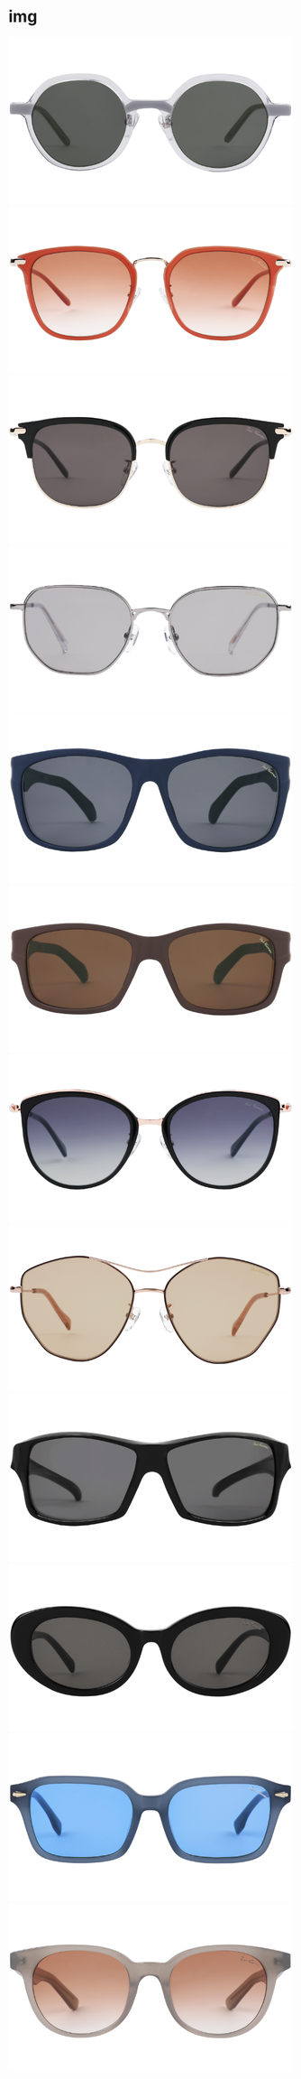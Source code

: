 # img
<img src="https://github.com/ohseung-web/img/blob/main/origin_0.png">
<img src="https://github.com/ohseung-web/img/blob/main/origin_1.png">
<img src="https://github.com/ohseung-web/img/blob/main/origin_2.png">
<img src="https://github.com/ohseung-web/img/blob/main/origin_3.png">
<img src="https://github.com/ohseung-web/img/blob/main/origin_4.png">
<img src="https://github.com/ohseung-web/img/blob/main/origin_5.png">
<img src="https://github.com/ohseung-web/img/blob/main/origin_6.png">
<img src="https://github.com/ohseung-web/img/blob/main/origin_7.png">
<img src="https://github.com/ohseung-web/img/blob/main/origin_8.png">
<img src="https://github.com/ohseung-web/img/blob/main/origin_9.png">
<img src="https://github.com/ohseung-web/img/blob/main/origin_10.png">
<img src="https://github.com/ohseung-web/img/blob/main/origin_11.png">
